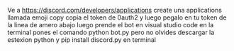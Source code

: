 Ve a https://discord.com/developers/applications create una applications llamada emoji copy copia el token de 0auth2 
y luego pegalo en tu token de la linea de amero abajo luego prende el bot en visual studio code en la terminal pones
el comando python bot.py pero no olvides descargar la estexion python y pip install discord.py en terminal
